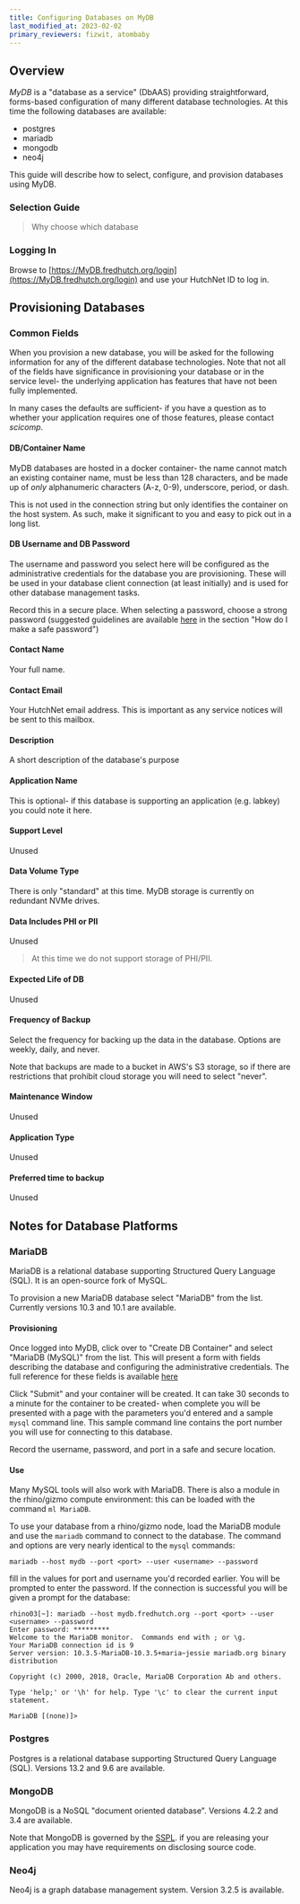 ```yaml
---
title: Configuring Databases on MyDB
last_modified_at: 2023-02-02
primary_reviewers: fizwit, atombaby
---
```


## Overview

_MyDB_ is a "database as a service" (DbAAS) providing straightforward, forms-based configuration of many different database technologies.  At this time the following databases are available:

 - postgres
 - mariadb
 - mongodb
 - neo4j

This guide will describe how to select, configure, and provision databases using MyDB.

### Selection Guide

> Why choose which database

### Logging In

Browse to [https://MyDB.fredhutch.org/login](https://MyDB.fredhutch.org/login) and use your HutchNet ID to log in.

## Provisioning Databases

### Common Fields

When you provision a new database, you will be asked for the following information for any of the different database technologies.  Note that not all of the fields have significance in provisioning your database or in the service level- the underlying application has features that have not been fully implemented.

In many cases the defaults are sufficient- if you have a question as to whether your application requires one of those features, please contact _scicomp_.

#### DB/Container Name

MyDB databases are hosted in a docker container- the name cannot match an existing container name, must be less than 128 characters, and be made up of _only_ alphanumeric characters (A-z, 0-9), underscore, period, or dash.

This is not used in the connection string but only identifies the container on the host system. As such, make it significant to you and easy to pick out in a long list.

#### DB Username and DB Password

The username and password you select here will be configured as the administrative credentials for the database you are provisioning.  These will be used in your database client connection (at least initially) and is used for other database management tasks.

Record this in a secure place.  When selecting a password, choose a strong password (suggested guidelines are available [here](https://centernet.fredhutch.org/cn/u/center-it/my-apps/my-apps-faqs.html) in the section "How do I make a safe password")

#### Contact Name

Your full name.

#### Contact Email

Your HutchNet email address.  This is important as any service notices will be sent to this mailbox.

#### Description

A short description of the database's purpose

#### Application Name

This is optional- if this database is supporting an application (e.g. labkey) you could note it here.

#### Support Level

Unused

#### Data Volume Type

There is only "standard" at this time.  MyDB storage is currently on redundant NVMe drives.

#### Data Includes PHI or PII

Unused

> At this time we do not support storage of PHI/PII.

#### Expected Life of DB

Unused

#### Frequency of Backup

Select the frequency for backing up the data in the database. Options are weekly, daily, and never.

Note that backups are made to a bucket in AWS's S3 storage, so if there are restrictions that prohibit cloud storage you will need to select "never".

#### Maintenance Window

Unused

#### Application Type

Unused

#### Preferred time to backup

Unused

## Notes for Database Platforms

### MariaDB

MariaDB is a relational database supporting Structured Query Language (SQL).  It is an open-source fork of MySQL.

To provision a new MariaDB database select "MariaDB" from the list.  Currently versions 10.3 and 10.1 are available.

#### Provisioning

Once logged into MyDB, click over to "Create DB Container" and select "MariaDB (MySQL)" from the list.  This will present a form with fields describing the database and configuring the administrative credentials.  The full reference for these fields is available [here](/compdemos/mydb/#common-fields)

Click "Submit" and your container will be created.  It can take 30 seconds to a minute for the container to be created- when complete you will be presented with a page with the parameters you'd entered and a sample `mysql` command line.  This sample command line contains the port number you will use for connecting to this database.

Record the username, password, and port in a safe and secure location.

#### Use

Many MySQL tools will also work with MariaDB.  There is also a module in the rhino/gizmo compute environment: this can be loaded with the command `ml MariaDB`.

To use your database from a rhino/gizmo node, load the MariaDB module and use the `mariadb` command to connect to the database.  The command and options are very nearly identical to the `mysql` commands:

```
mariadb --host mydb --port <port> --user <username> --password
```
fill in the values for port and username you'd recorded earlier.  You will be prompted to enter the password.  If the connection is successful you will be given a prompt for the database:

```
rhino03[~]: mariadb --host mydb.fredhutch.org --port <port> --user <username> --password
Enter password: *********
Welcome to the MariaDB monitor.  Commands end with ; or \g.
Your MariaDB connection id is 9
Server version: 10.3.5-MariaDB-10.3.5+maria~jessie mariadb.org binary distribution

Copyright (c) 2000, 2018, Oracle, MariaDB Corporation Ab and others.

Type 'help;' or '\h' for help. Type '\c' to clear the current input statement.

MariaDB [(none)]>
```

### Postgres

Postgres is a relational database supporting Structured Query Language (SQL).  Versions 13.2 and 9.6 are available.

### MongoDB

MongoDB is a NoSQL "document oriented database".  Versions 4.2.2 and 3.4 are available.

Note that MongoDB is governed by the [SSPL](https://en.wikipedia.org/wiki/Server_Side_Public_License).  if you are releasing your application you may have requirements on disclosing source code.

### Neo4j

Neo4j is a graph database management system.  Version 3.2.5 is available.

